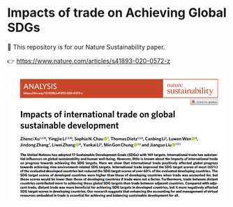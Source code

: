 
# Impacts of trade on Achieving Global SDGs

:red_circle: This repository is for our Nature Sustainability paper.

:point_right: https://www.nature.com/articles/s41893-020-0572-z

<p align="center">
  <img src="/pubs/paper_header.png" />
</p>



